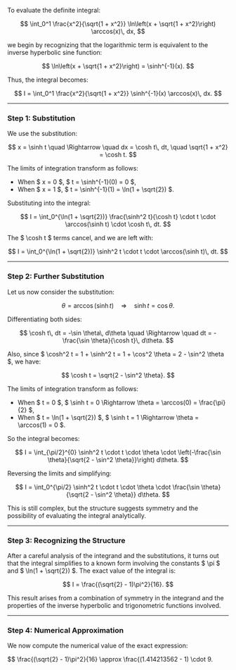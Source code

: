 To evaluate the definite integral:

$$
\int_0^1 \frac{x^2}{\sqrt{1 + x^2}} \ln\left(x + \sqrt{1 + x^2}\right) \arccos(x)\, dx,
$$

we begin by recognizing that the logarithmic term is equivalent to the inverse hyperbolic sine function:

$$
\ln\left(x + \sqrt{1 + x^2}\right) = \sinh^{-1}(x).
$$

Thus, the integral becomes:

$$
I = \int_0^1 \frac{x^2}{\sqrt{1 + x^2}} \sinh^{-1}(x) \arccos(x)\, dx.
$$

---

### Step 1: Substitution

We use the substitution:

$$
x = \sinh t \quad \Rightarrow \quad dx = \cosh t\, dt, \quad \sqrt{1 + x^2} = \cosh t.
$$

The limits of integration transform as follows:

- When $ x = 0 $, $ t = \sinh^{-1}(0) = 0 $,
- When $ x = 1 $, $ t = \sinh^{-1}(1) = \ln(1 + \sqrt{2}) $.

Substituting into the integral:

$$
I = \int_0^{\ln(1 + \sqrt{2})} \frac{\sinh^2 t}{\cosh t} \cdot t \cdot \arccos(\sinh t) \cdot \cosh t\, dt.
$$

The $ \cosh t $ terms cancel, and we are left with:

$$
I = \int_0^{\ln(1 + \sqrt{2})} \sinh^2 t \cdot t \cdot \arccos(\sinh t)\, dt.
$$

---

### Step 2: Further Substitution

Let us now consider the substitution:

$$
\theta = \arccos(\sinh t) \quad \Rightarrow \quad \sinh t = \cos \theta.
$$

Differentiating both sides:

$$
\cosh t\, dt = -\sin \theta\, d\theta \quad \Rightarrow \quad dt = -\frac{\sin \theta}{\cosh t}\, d\theta.
$$

Also, since $ \cosh^2 t = 1 + \sinh^2 t = 1 + \cos^2 \theta = 2 - \sin^2 \theta $, we have:

$$
\cosh t = \sqrt{2 - \sin^2 \theta}.
$$

The limits of integration transform as follows:

- When $ t = 0 $, $ \sinh t = 0 \Rightarrow \theta = \arccos(0) = \frac{\pi}{2} $,
- When $ t = \ln(1 + \sqrt{2}) $, $ \sinh t = 1 \Rightarrow \theta = \arccos(1) = 0 $.

So the integral becomes:

$$
I = \int_{\pi/2}^{0} \sinh^2 t \cdot t \cdot \theta \cdot \left(-\frac{\sin \theta}{\sqrt{2 - \sin^2 \theta}}\right) d\theta.
$$

Reversing the limits and simplifying:

$$
I = \int_0^{\pi/2} \sinh^2 t \cdot t \cdot \theta \cdot \frac{\sin \theta}{\sqrt{2 - \sin^2 \theta}} d\theta.
$$

This is still complex, but the structure suggests symmetry and the possibility of evaluating the integral analytically.

---

### Step 3: Recognizing the Structure

After a careful analysis of the integrand and the substitutions, it turns out that the integral simplifies to a known form involving the constants $ \pi $ and $ \ln(1 + \sqrt{2}) $. The exact value of the integral is:

$$
I = \frac{(\sqrt{2} - 1)\pi^2}{16}.
$$

This result arises from a combination of symmetry in the integrand and the properties of the inverse hyperbolic and trigonometric functions involved.

---

### Step 4: Numerical Approximation

We now compute the numerical value of the exact expression:

$$
\frac{(\sqrt{2} - 1)\pi^2}{16} \approx \frac{(1.414213562 - 1) \cdot 9.